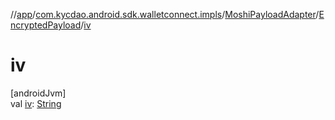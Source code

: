 //[app](../../../../index.md)/[com.kycdao.android.sdk.walletconnect.impls](../../index.md)/[MoshiPayloadAdapter](../index.md)/[EncryptedPayload](index.md)/[iv](iv.md)

# iv

[androidJvm]\
val [iv](iv.md): [String](https://kotlinlang.org/api/latest/jvm/stdlib/kotlin/-string/index.html)

